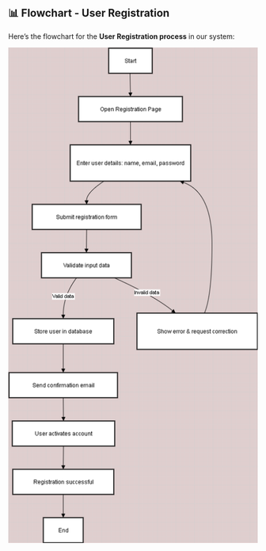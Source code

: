 ## 📊 Flowchart - User Registration

Here’s the flowchart for the **User Registration process** in our system:

![Flowchart](data-flow-diagram.png)
